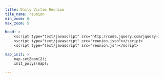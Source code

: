 ```yaml
---
title: Daily Victim Reunion
tile_name: reunion
min_zoom: 0
max_zoom: 5

head: >
    <script type="text/javascript" src="http://code.jquery.com/jquery-1.8.3.js"></script>
    <script type="text/javascript" src="reunion.json"></script>
    <script type="text/javascript" src="reunion.js"></script>

map_init: >
    map.setZoom(2);
    init_polys(map);
    
---
```


